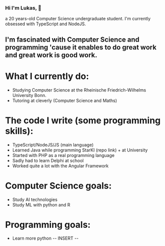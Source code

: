 ### Hi I'm Lukas, 👋

a 20 years-old Computer Science undergraduate student. I'm currently obsessed with TypeScript and NodeJS.

## I'm fascinated with Computer Science and programming 'cause it enables to do great work and great work is good work. 

# What I currently do:  
- Studying Computer Science at the Rheinische Friedrich-Wilhelms University Bonn.
- Tutoring at cleverly (Computer Science and Maths)

# The code I write (some programming skills):  
- TypeScript/NodeJS/JS (main language)
- Learned Java while programming StarKI (repo link) + at University
- Started with PHP as a real programming language
- Sadly had to learn Delphi at school
- Worked quite a lot with the Angular Framework

# Computer Science goals: 
- Study AI technologies
- Study ML with python and R

# Programming goals: 
- Learn more python
-- INSERT --
